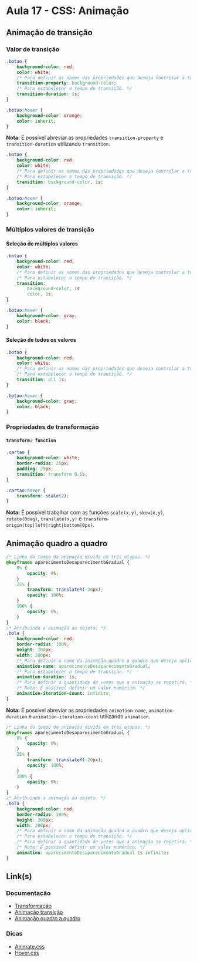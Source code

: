# Aula 17 - CSS: Animação

## Animação de transição

### Valor de transição 

```css
.botao {
    background-color: red;
    color: white;
    /* Para definir os nomes das propriedades que deseja controlar a transição. */
    transition-property: background-color;
    /* Para estabelecer o tempo de transição. */
    transition-duration: 1s;
}

.botao:hover {
    background-color: orange;
    color: inherit;
}
```

**Nota:** É possível abreviar as propriedades `transition-property` e `transition-duration` utilizando `transition`.

```css
.botao {
    background-color: red;
    color: white;
    /* Para definir os nomes das propriedades que deseja controlar a transição. */
    /* Para estabelecer o tempo de transição. */
    transition: background-color, 1s;
}

.botao:hover {
    background-color: orange;
    color: inherit;
}
```

### Múltiplos valores de transição 

#### Seleção de múltiplos valores

```css
.botao {
    background-color: red;
    color: white;
    /* Para definir os nomes das propriedades que deseja controlar a transição. */
    /* Para estabelecer o tempo de transição. */
    transition: 
        background-color, 1s
        color, 1s;
}

.botao:hover {
    background-color: gray;
    color: black;
}
```

#### Seleção de todos os valores

```css
.botao {
    background-color: red;
    color: white;
    /* Para definir os nomes das propriedades que deseja controlar a transição. */
    /* Para estabelecer o tempo de transição. */
    transition: all 1s;
}

.botao:hover {
    background-color: gray;
    color: black;
}
```

### Propriedades de transformação

#### `transform: function`

```css
.cartao {
    background-color: white;
    border-radius: 25px;
    padding: 25px;
    transition: transform 0.5s;
}

.cartao:hover {
    transform: scale(2);
}
```

**Nota:** É possível trabalhar com as funções `scale(x,y)`, `skew(x,y)`, `rotate(0deg)`, `translate(x,y)` e `transform-origin(top|left|right|bottom|0px)`.

## Animação quadro a quadro

```css
/* Linha do tempo da animação divida em três etapas. */
@keyframes aparecimentoDesaparecimentoGradual {
    0% { 
        opacity: 0%; 
    }
    25% {
        transform: translateY(-20px);
        opacity: 100%;
    }
    100% {
        opacity: 0%;
    }
}
/* Atribuindo a animação ao objeto. */
.bola {
    background-color: red;
    border-radius: 100%;
    height: 200px;
    width: 200px;
    /* Para definir o nome da animação quadro a quadro que deseja aplicar */
    animation-name: aparecimentoDesaparecimentoGradual;
    /* Para estabelecer o tempo de transição. */
    animation-duration: 1s;
    /* Para definir a quantidade de vezes que a animação se repetirá. */
    /* Nota: É possível definir um valor numérico. */
    animation-iteration-count: infinite;
}
```

**Nota:** É possível abreviar as propriedades `animation-name`, `animation-duration` e `animation-iteration-count` utilizando `animation`.

```css
/* Linha do tempo da animação divida em três etapas. */
@keyframes aparecimentoDesaparecimentoGradual {
    0% { 
        opacity: 0%; 
    }
    25% {
        transform: translateY(-20px);
        opacity: 100%;
    }
    100% {
        opacity: 0%;
    }
}
/* Atribuindo a animação ao objeto. */
.bola {
    background-color: red;
    border-radius: 100%;
    height: 200px;
    width: 200px;
    /* Para definir o nome da animação quadro a quadro que deseja aplicar */
    /* Para estabelecer o tempo de transição. */
    /* Para definir a quantidade de vezes que a animação se repetirá. */
    /* Nota: É possível definir um valor numérico. */
    animation: aparecimentoDesaparecimentoGradual 1s infinite;
}
```

## Link(s)

### Documentação

- [Transformação](https://developer.mozilla.org/pt-BR/docs/Web/CSS/transform)
- [Animação transição](https://developer.mozilla.org/pt-BR/docs/Web/CSS/CSS_Transitions/Using_CSS_transitions)
- [Animação quadro a quadro](https://developer.mozilla.org/pt-BR/docs/Web/CSS/@keyframes)

### Dicas
- [Animate.css](https://animate.style/)
- [Hover.css](https://ianlunn.github.io/Hover/)